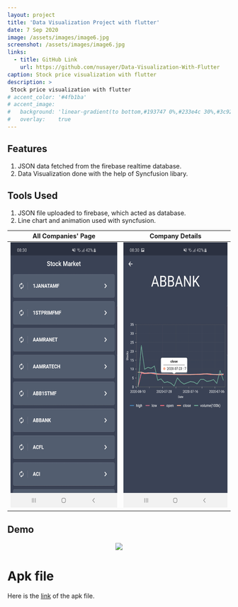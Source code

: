 ```yaml
---
layout: project
title: 'Data Visualization Project with flutter'
date: 7 Sep 2020
image: /assets/images/image6.jpg
screenshot: /assets/images/image6.jpg
links:
  - title: GitHub Link
    url: https://github.com/nusayer/Data-Visualization-With-Flutter
caption: Stock price visualization with flutter
description: >
 Stock price visualization with flutter
# accent_color: '#4fb1ba'
# accent_image:
#   background: 'linear-gradient(to bottom,#193747 0%,#233e4c 30%,#3c929e 50%,#d5d5d4 70%,#cdccc8 100%)'
#   overlay:    true
---
```


## Features
1. JSON data fetched from the firebase realtime database.
2. Data Visualization done with the help of Syncfusion libary.

## Tools Used
1. JSON file uploaded to firebase, which acted as database.
2. Line chart and animation used with syncfusion.


All Companies' Page            |  Company Details
:-------------------------:|:-------------------------:
<img src="/assets/images/image5.jpg" width="350" height="600">  |  <img src="/assets/images/image6.jpg" width="350" height="600">


## Demo
<p align="center">
 <img src = "/assets/gifs/gif1.gif">
</p>



#        Apk file

Here is the [link]("https://drive.google.com/file/d/1hhrhDCvDWmWeFYvwD-W3ladk12QMSF1x/view?usp=drive_web") of the apk file.


